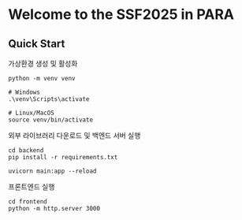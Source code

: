 # Welcome to the SSF2025 in PARA

## Quick Start

가상환경 생성 및 활성화

```
python -m venv venv

# Windows
.\venv\Scripts\activate

# Linux/MacOS
source venv/bin/activate
```

외부 라이브러리 다운로드 및 백엔드 서버 실행

```
cd backend
pip install -r requirements.txt

uvicorn main:app --reload
```

프론트엔드 실행

```
cd frontend
python -m http.server 3000
```
